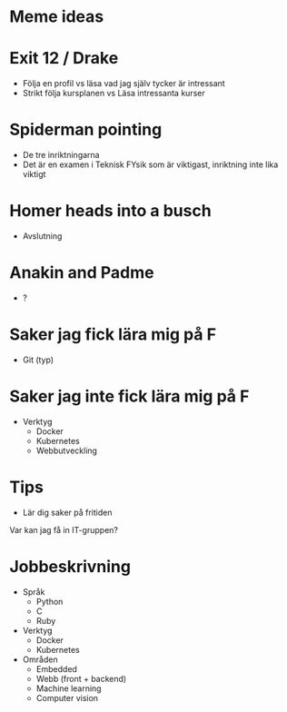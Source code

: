 # Meme ideas
# Exit 12 / Drake
- Följa en profil vs läsa vad jag själv tycker är intressant
- Strikt följa kursplanen vs Läsa intressanta kurser
# Spiderman pointing
- De tre inriktningarna
- Det är en examen i Teknisk FYsik som är viktigast, inriktning inte lika viktigt
# Homer heads into a busch
- Avslutning
# Anakin and Padme
- ?

# Saker jag fick lära mig på F
- Git (typ)
# Saker jag inte fick lära mig på F
- Verktyg
  - Docker
  - Kubernetes
  - Webbutveckling

# Tips
- Lär dig saker på fritiden

Var kan jag få in IT-gruppen?

# Jobbeskrivning
- Språk
  - Python
  - C
  - Ruby
- Verktyg
  - Docker
  - Kubernetes
- Områden
  - Embedded
  - Webb (front + backend)
  - Machine learning
  - Computer vision
